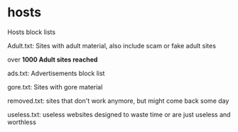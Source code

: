 # hosts
Hosts block lists

Adult.txt: Sites with adult material, also include scam or fake adult sites

over **1000 Adult sites reached**

ads.txt: Advertisements block list

gore.txt: Sites with gore material

removed.txt: sites that don't work anymore, but might come back some day

useless.txt: useless websites designed to waste time or are just useless and worthless
